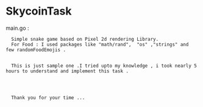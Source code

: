 # SkycoinTask
 main.go :
     
      Simple snake game based on Pixel 2d rendering Library.
      For Food : I used packages like "math/rand",  "os" ,"strings" and few randomFoodEmojis .
      
      
      This is just sample one .I tried upto my knowledge , i took nearly 5 hours to understand and implement this task .
      
      
      
      
      Thank you for your time ...
	                                   
	                                    
                                      
